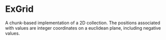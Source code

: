 # ExGrid

A chunk-based implementation of a 2D collection.
The positions associated with values are integer coordinates on a euclidean plane, including negative values.
